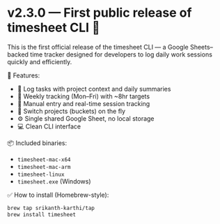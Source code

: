 # v2.3.0 — First public release of timesheet CLI 🚀

This is the first official release of the timesheet CLI — a Google Sheets–backed time tracker designed for developers to log daily work sessions quickly and efficiently.

🧰 Features:
- 🧠 Log tasks with project context and daily summaries  
- 📅 Weekly tracking (Mon–Fri) with ~8hr targets  
- 📝 Manual entry and real-time session tracking  
- 🔄 Switch projects (buckets) on the fly  
- ⚙️ Single shared Google Sheet, no local storage  
- 💻 Clean CLI interface  

📦 Included binaries:
- `timesheet-mac-x64`
- `timesheet-mac-arm`
- `timesheet-linux`
- `timesheet.exe` (Windows)

✅ How to install (Homebrew-style):

```bash
brew tap srikanth-karthi/tap
brew install timesheet
